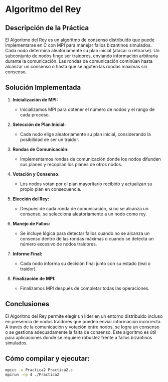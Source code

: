 # Algoritmo del Rey
## Descripción de la Práctica

El Algoritmo del Rey es un algoritmo de consenso distribuido que puede implementarse en C con MPI para manejar fallos bizantinos simulados. Cada nodo determina aleatoriamente su plan inicial (atacar o retirarse). Un subconjunto de nodos finge ser traidores, enviando información arbitraria durante la comunicación. Las rondas de comunicación continúan hasta alcanzar un consenso o hasta que se agoten las rondas máximas sin consenso.

## Solución Implementada

1. **Inicialización de MPI:**
   - Inicializamos MPI para obtener el número de nodos y el rango de cada proceso.

2. **Selección de Plan Inicial:**
   - Cada nodo elige aleatoriamente su plan inicial, considerando la posibilidad de ser un traidor.

3. **Rondas de Comunicación:**
   - Implementamos rondas de comunicación donde los nodos difunden sus planes y recopilan los planes de otros nodos.

4. **Votación y Consenso:**
   - Los nodos votan por el plan mayoritario recibido y actualizan su propio plan en consecuencia.

5. **Elección del Rey:**
   - Después de cada ronda de comunicación, si no se alcanza un consenso, se selecciona aleatoriamente a un nodo como rey.

6. **Manejo de Fallos:**
   - Se incluye lógica para detectar fallos cuando no se alcanza un consenso dentro de las rondas máximas o cuando se detecta un número excesivo de nodos traidores.

7. **Informe Final:**
   - Cada nodo informa su decisión final junto con su estado (leal o traidor).

8. **Finalización de MPI:**
   - Finalizamos MPI después de completar todas las operaciones.

## Conclusiones

El Algoritmo del Rey permite elegir un líder en un entorno distribuido incluso en presencia de nodos traidores que pueden enviar información incorrecta. A través de la comunicación y votación entre nodos, se logra un consenso o se gestiona adecuadamente la falta de consenso. Este algoritmo es útil para aplicaciones donde se requiere robustez frente a fallos bizantinos simulados.

## Cómo compilar y ejecutar:

```bash
mpicc -o Practica2 Practica2.c
mpirun -np 4 ./Practica2
```